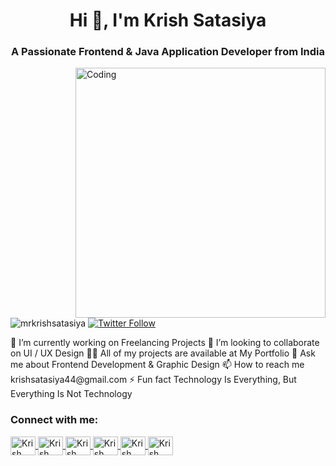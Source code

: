 <h1 align="center">Hi 👋, I'm Krish Satasiya</h1>
<h3 align="center">A Passionate Frontend & Java Application Developer from India</h3>
<img align="right" alt="Coding" width="400" src="https://img.freepik.com/premium-vector/young-man-writing-code-desktop-computer-software-developer-work-programming_625536-3102.jpg">
<p align="left"> 
  <img src="https://komarev.com/ghpvc/?username=mrkrishsatasiya&label=Profile%20views&color=0e75b6&style=flat" alt="mrkrishsatasiya" /> 
  <a href="https://twitter.com/krish_satasiya" target="_blank">
    <img src="https://img.shields.io/twitter/follow/krish_satasiya?logo=twitter&style=for-the-badge" alt="Twitter Follow" />
  </a>
</p>
🔭 I’m currently working on Freelancing Projects
👯 I’m looking to collaborate on UI / UX Design
👨‍💻 All of my projects are available at My Portfolio
💬 Ask me about Frontend Development & Graphic Design
📫 How to reach me krishsatasiya44@gmail.com
⚡ Fun fact Technology Is Everything, But Everything Is Not Technology
<h3 align="left">Connect with me:</h3>
<p align="left">
  <a href="https://twitter.com/krish_satasiya" target="_blank">
    <img align="center" src="https://raw.githubusercontent.com/rahuldkjain/github-profile-readme-generator/master/src/images/icons/Social/twitter.svg" alt="Krish Satasiya on Twitter" height="30" width="40" />
  </a>
  <a href="https://linkedin.com/in/mrkrishsatasiya" target="_blank">
    <img align="center" src="https://raw.githubusercontent.com/rahuldkjain/github-profile-readme-generator/master/src/images/icons/Social/linked-in-alt.svg" alt="Krish Satasiya on LinkedIn" height="30" width="40" />
  </a>
  <a href="https://stackoverflow.com/users/22868652/krish-satasiya" target="_blank">
    <img align="center" src="https://raw.githubusercontent.com/rahuldkjain/github-profile-readme-generator/master/src/images/icons/Social/stack-overflow.svg" alt="Krish Satasiya on Stack Overflow" height="30" width="40" />
  </a>
  <a href="https://fb.com/krish.satasiya.5811" target="_blank">
    <img align="center" src="https://raw.githubusercontent.com/rahuldkjain/github-profile-readme-generator/master/src/images/icons/Social/facebook.svg" alt="Krish Satasiya on Facebook" height="30" width="40" />
  </a>
  <a href="https://instagram.com/satasiya.krish" target="_blank">
    <img align="center" src="https://raw.githubusercontent.com/rahuldkjain/github-profile-readme-generator/master/src/images/icons/Social/instagram.svg" alt="Krish Satasiya on Instagram" height="30" width="40" />
  </a>
  <a href="https://www.youtube.com/c/krishsataisya" target="_blank">
    <img align="center" src="https://raw.githubusercontent.com/rahuldkjain/github-profile-readme-generator/master/src/images/icons/Social/youtube.svg" alt="Krish Satasiya on YouTube" height="30" width="40" />
  </a>
</p>
